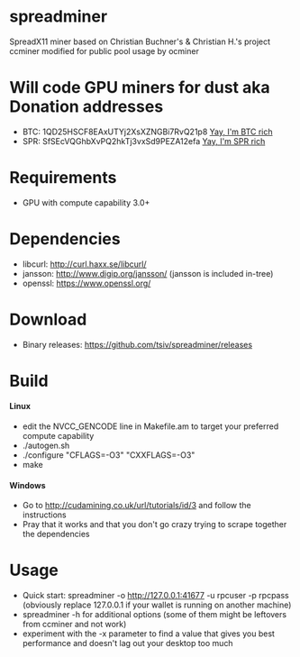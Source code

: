 spreadminer
===========

SpreadX11 miner based on Christian Buchner's &amp; Christian H.'s project ccminer modified for public pool usage by ocminer 

Will code GPU miners for dust aka Donation addresses
====================================================
 * BTC: 1QD25HSCF8EAxUTYj2XsXZNGBi7RvQ21p8 [Yay, I'm BTC rich](https://blockchain.info/address/1QD25HSCF8EAxUTYj2XsXZNGBi7RvQ21p8)
 * SPR: SfSEcVQGhbXvPQ2hkTj3vxSd9PEZA12efa [Yay, I'm SPR rich](http://spreadcoin.net/explorer/index.php?q=SfSEcVQGhbXvPQ2hkTj3vxSd9PEZA12efa)

Requirements
============
 * GPU with compute capability 3.0+

Dependencies
============
 * libcurl: http://curl.haxx.se/libcurl/
 * jansson: http://www.digip.org/jansson/ (jansson is included in-tree)
 * openssl: https://www.openssl.org/

Download
========
 * Binary releases: https://github.com/tsiv/spreadminer/releases

Build
=====

#### Linux
 * edit the NVCC_GENCODE line in Makefile.am to target your preferred compute capability
 * ./autogen.sh
 * ./configure "CFLAGS=-O3" "CXXFLAGS=-O3"
 * make

#### Windows
 * Go to http://cudamining.co.uk/url/tutorials/id/3 and follow the instructions
 * Pray that it works and that you don't go crazy trying to scrape together the dependencies

Usage
=====
 * Quick start: spreadminer -o http://127.0.0.1:41677 -u rpcuser -p rpcpass (obviously replace 127.0.0.1 if your wallet is running on another machine)
 * spreadminer -h for additional options (some of them might be leftovers from ccminer and not work)
 * experiment with the -x parameter to find a value that gives you best performance and doesn't lag out your desktop too much
